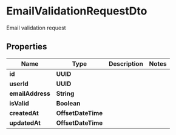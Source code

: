 

# EmailValidationRequestDto

Email validation request

## Properties

| Name | Type | Description | Notes |
|------------ | ------------- | ------------- | -------------|
|**id** | **UUID** |  |  |
|**userId** | **UUID** |  |  |
|**emailAddress** | **String** |  |  |
|**isValid** | **Boolean** |  |  |
|**createdAt** | **OffsetDateTime** |  |  |
|**updatedAt** | **OffsetDateTime** |  |  |



